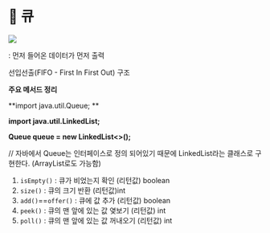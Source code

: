 # **🎱 큐**

![](C:\Users\multicampus\Desktop\Algorithm\알고리즘_이론정리\images\queue.png)

: 먼저 들어온 데이터가 먼저 출력

  선입선출(FIFO - First In First Out) 구조



**주요 메서드 정리**

**import java.util.Queue; **

**import java.util.LinkedList;**

**Queue<E> queue = new LinkedList<>();** 

// 자바에서 Queue는 인터페이스로 정의 되어있기 때문에 LinkedList라는 클래스로 구현한다. (ArrayList로도 가능함)



1. `isEmpty()` : 큐가 비었는지 확인 (리턴값) boolean
2. `size()` : 큐의 크기 반환 (리턴값)int
3. `add()`==`offer()` : 큐에 값 추가 (리턴값) boolean
4. `peek()` : 큐의 맨 앞에 있는 값 옃보기 (리턴값) int
5. `poll()` : 큐의 맨 앞에 있는 값 꺼내오기 (리턴값) int

